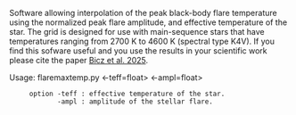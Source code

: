 Software allowing interpolation of the peak black-body flare temperature using the normalized peak flare amplitude, and effective temperature of the star. The grid is designed for use with main-sequence stars that have temperatures ranging from 2700 K to 4600 K (spectral type K4V). If you find this sofware useful and you use the results in your scientific work please cite the paper [Bicz et al. 2025](https://www.aanda.org/articles/aa/full_html/2025/07/aa52867-24/aa52867-24.html).

  Usage: flaremaxtemp.py <-teff=float> <-ampl=float>

         option -teff : effective temperature of the star.
                -ampl : amplitude of the stellar flare.
